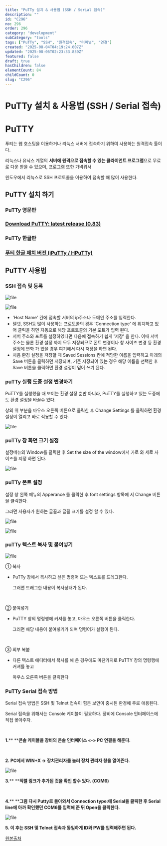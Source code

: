 ```yaml
---
title: "PuTTy 설치 & 사용법 (SSH / Serial 접속)"
description: ""
id: "C296"
no: 296
order: 296
category: "development"
subCategory: "tools"
tags: ["PuTTy", "SSH", "원격접속", "터미널", "연결"]
created: "2025-08-04T04:19:24.607Z"
updated: "2025-08-06T02:23:33.839Z"
featured: false
draft: true
hasChildren: false
elementCount: 84
childCount: 0
slug: "C296"
---
```


# PuTTy 설치 & 사용법 (SSH / Serial 접속)



# PuTTY



푸티는 웹 호스팅을 이용하거나 리눅스 서버에 접속하기 위하여 사용하는 원격접속 툴이다. 

리눅스나 유닉스 계열의 **서버에 원격으로 접속할 수 있는 클라이언트 프로그램**으로 무료로 다운 받을 수 있으며, 프로그램 또한 가벼워서 

윈도우에서 리눅스로 SSH 프로토콜을 이용하여 접속할 때 많이 사용한다.



## PuTTY 설치 하기



### PuTTy 영문판

### [Download PuTTY: latest release (0.83)](https://www.chiark.greenend.org.uk/~sgtatham/putty/latest.html)



### PuTTy 한글판

### [푸티 한글 패치 버전 (iPuTTy / HPuTTy)](https://github.com/iPuTTY/iPuTTY/releases)



## PuTTY 사용법



### SSH 접속 및 등록

![file](/images/c72592023bf0520861513f82e068b03a.jpg)

![file](/images/86ddf685569490de10046f47170d089d.jpg)

- 'Host Name' 칸에 접속할 서버의 ip주소나 도메인 주소를 입력한다.
- 텔넷, SSH등 많이 사용하는 프로토콜의 경우 'Connection type' 에 위치하고 있어 클릭을 하면 자동으로 해당 프로토콜의 기본 포트가 입력 된다.
- 서버 주소와 포트를 설정하였다면 다음에 접속하기 쉽게 '저장' 을 한다. 이때 서버 주소는 물론 환경 설정 까지 모두 저장되므로 폰트 변경이나 창 사이즈 변경 등 환경 설정에 변화 가 있을 경우 여기에서 다시 저장을 하면 된다.
- 처음 환경 설정을 저장할 때 Saved Sessions 칸에 적당한 이름을 입력하고 아래의 Save 버튼을 클릭하면 저장되며, 기존 저장되어 있는 경우 해당 이름을 선택한 후 Save 버튼을 클릭하면 환경 설정이 덮어 쓰기 된다.


### puTTy 실행 도중 설정 변경하기



PuTTY를 실행했을 때 보이는 환경 설정 뿐만 아니라, PuTTY를 실행하고 있는 도중에도 환경 설정을 바꿀수 있다. 

창의 위 부분을 마우스 오른쪽 버튼으로 클릭한 후 Change Settings 를 클릭하면 환경 설정이 열리고 바로 적용할 수 있다.

![file](/images/944be05d51b6e760858f5cc095b5c2cf.jpg)



### puTTy 창 화면 크기 설정



설정메뉴의 Window를 클릭한 후 Set the size of the window에서 가로 와 세로 사이즈를 지정 하면 된다.

![file](/images/c51cfa8538211d490f6b993cd6c2a324.jpg)



### puTTy 폰트 설정



설정 창 왼쪽 메뉴의 Apperance 를 클릭한 후 font settings 항목에 서 Change 버튼을 클릭한다. 

그러면 사용자가 원하는 글꼴과 글꼴 크기를 설정 할 수 있다.

![file](/images/f28a3c5d259553cacee0ea60ef9bfe30.jpg)

![file](/images/fb6155c75c553673235134310b0bb11e.jpg)



### puTTy 텍스트 복사 및 붙여넣기



![file](/images/e1b8617884222ec41ed8dff34d435a96.jpg)

① 복사

- PuTTy 창에서 복사하고 싶은 명령어 또는 텍스트를 드레그한다. 

   그러면 드래그한 내용이 복사상태가 된다.

​

② 붙여넣기

- PuTTY 창의 명령행에 커셔를 놓고, 마우스 오른쪽 버튼을 클릭한다. 

   그러면 해당 내용이 붙여넣기가 되며 명령어가 실행이 된다.

​

③ 외부 복붙

- 다른 텍스트 에디터에서 복사를 해 온 경우에도 마찬가지로 PuTTY 창의 명령행에 커셔를 놓고 

   마우스 오른쪽 버튼을 클릭한다



### PuTTy Serial 접속 방법



Serial 접속 방법은 SSH 및 Telnet 접속이 힘든 보안이 중시된 환경에 주로 애용된다.

Serial 접속을 위해서는 Console 케이블이 필요하다. 장비에 Console 인터페이스에 직접 꽂아주자.

 

**1.**** ****콘솔 케이블을 장비의 콘솔 인터페이스 <-> PC 연결을 해준다.**

 

**2. PC에서 ****WIN+X -> 장치관리자****를 눌러 장치 관리자 창을 열어즌다.**

![file](/images/e3d1cc7ad45c162e3914bfeef301798e.jpg)



**3.**** ****직렬 링크가 추가된 것을 확인 할수 있다. (COM6)**

 

**4.**** ****그럼 다시 Putty로 돌아와서 Connection type:에 Serial을 클릭한 후 Serial line에 아까 확인했던 COM6를 입력해 준 뒤 Open을 클릭한다.**

![file](/images/46867a753be1c19223731594db1f33eb.jpg)



**5. 이 후는 SSH 및 Telnet 접속과 동일하게 ID와 PW를 입력해주면 된다.**





[원본출처](https://inpa.tistory.com/entry/PuTTy-%F0%9F%92%BF-%EC%84%A4%EC%B9%98-%EB%B0%8F-%EC%82%AC%EC%9A%A9%EB%B2%95)
